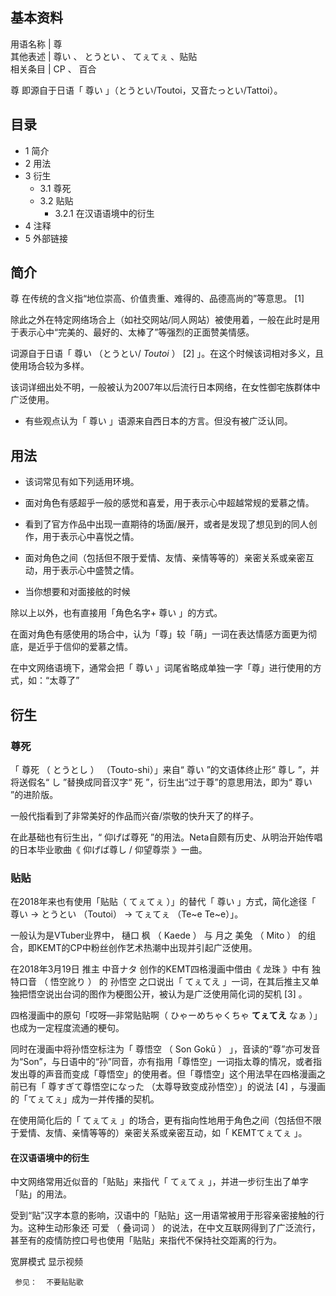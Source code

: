 **基本资料**  
---  
用语名称  |  尊   
其他表述  |  尊い  、  とうとい  、  てぇてぇ  、贴贴   
相关条目  |  CP  、  百合   
  
尊  即源自于日语「  尊い  」（とうとい/Toutoi，又音たっとい/Tattoi）。

##  目录

  * 1  简介 
  * 2  用法 
  * 3  衍生 
    * 3.1  尊死 
    * 3.2  贴贴 
      * 3.2.1  在汉语语境中的衍生 
  * 4  注释 
  * 5  外部链接 

##  简介

尊  在传统的含义指“地位崇高、价值贵重、难得的、品德高尚的”等意思。  [1]

除此之外在特定网络场合上（如社交网站/同人网站）被使用着，一般在此时是用于表示心中“完美的、最好的、太棒了”等强烈的正面赞美情感。

词源自于日语「  尊い  （とうとい/ _Toutoi_ ）  [2]  」。在这个时候该词相对多义，且使用场合较为多样。

该词详细出处不明，一般被认为2007年以后流行日本网络，在女性御宅族群体中广泛使用。

  * 有些观点认为「  尊い  」语源来自西日本的方言。但没有被广泛认同。 

##  用法

  * 该词常见有如下列适用环境。 

    

  * 面对角色有感超乎一般的感觉和喜爱，用于表示心中超越常规的爱慕之情。 
  * 看到了官方作品中出现一直期待的场面/展开，或者是发现了想见到的同人创作，用于表示心中喜悦之情。 
  * 面对角色之间（包括但不限于爱情、友情、亲情等等的）亲密关系或亲密互动，用于表示心中盛赞之情。 
  * 当你想要和对面接舷的时候 

除以上以外，也有直接用「角色名字+  尊い  」的方式。

在面对角色有感使用的场合中，认为「尊」较「萌」一词在表达情感方面更为彻底，是近乎于信仰的爱慕之情。

在中文网络语境下，通常会把「  尊い  」词尾省略成单独一字「尊」进行使用的方式，如：“太尊了”

##  衍生

###  尊死

「  尊死  （  とうとし  ）  （Touto-shi）」来自“  尊い  ”的文语体终止形“  尊し  ”，并将送假名“  し  ”替换成同音汉字“
死  ”，衍生出“过于尊”的意思用法，即为“  尊い  ”的进阶版。

一般代指看到了非常美好的作品而兴奋/崇敬的快升天了的样子。

在此基础也有衍生出，“  仰げば尊死  ”的用法。Neta自颇有历史、从明治开始传唱的日本毕业歌曲《  仰げば尊し  /  仰望尊崇  》一曲。

###  贴贴

在2018年来也有使用「贴贴（  てぇてぇ  ）」的替代「  尊い  」方式，简化途径「  尊い  →  とうとい  （Toutoi） →  てぇてぇ
（Te~e Te~e）」。

一般认为是VTuber业界中，  樋口  枫  （  Kaede  ）  与  月之  美兔  （  Mito  ）
的组合，即KEMT的CP中粉丝创作艺术热潮中出现并引起广泛使用。

在2018年3月19日 推主  中音ナタ  创作的KEMT四格漫画中借由《  龙珠  》中有  独特口音  （  悟空訛り  ）  的  孙悟空
之口说出「  てぇてえ  」一词，在其后推主又单独把悟空说出台词的图作为梗图公开，被认为是广泛使用简化词的契机  [3]  。

四格漫画中的原句「哎呀—非常贴贴啊（  ひゃーめちゃくちゃ **てぇてえ** なぁ  ）」也成为一定程度流通的梗句。

同时在漫画中将孙悟空标注为「  尊悟空  （  Son Gokū  ）
」，音读的“尊”亦可发音为“Son”，与日语中的“孙”同音，亦有指用「尊悟空」一词指太尊的情况，或者指发出尊的声音而变成「尊悟空」的使用者。但「尊悟空」这个用法早在四格漫画之前已有「
尊すぎて尊悟空になった  （太尊导致变成孙悟空）」的说法  [4]  ，与漫画的「てぇてぇ」成为一并传播的契机。

在使用简化后的「  てぇてぇ  」的场合，更有指向性地用于角色之间（包括但不限于爱情、友情、亲情等等的）亲密关系或亲密互动，如「  KEMTてぇてぇ  」。

####  在汉语语境中的衍生

中文网络常用近似音的「贴贴」来指代「  てぇてぇ  」，并进一步衍生出了单字「贴」的用法。

受到“贴”汉字本意的影响，汉语中的「贴贴」这一用语常被用于形容亲密接触的行为。这种生动形象还  可爱  （  叠词词  ）
的说法，在中文互联网得到了广泛流行，甚至有的疫情防控口号也使用「贴贴」来指代不保持社交距离的行为。

宽屏模式  显示视频

     参见：  不要贴贴歌 
